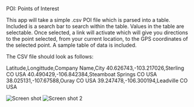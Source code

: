 POI: Points of Interest

This app will take a simple .csv POI file which is parsed into a table. Included is a search bar to search within the table. Values in the table are selectable. Once selected, a link will activate which will give you directions to the point selected, from your current location, to the GPS coordinates of the selected point. 
A sample table of data is included. 

The CSV file should look as follows:

Latitude,Longittude,Company Name,City
40.626743,-103.217026,Sterling  CO  USA
40.490429,-106.842384,Steamboat Springs  CO  USA
38.025131,-107.67588,Ouray  CO  USA
39.247478,-106.300194,Leadville  CO  USA


![Screen shot](https://user-images.githubusercontent.com/68287357/147003355-263a736c-eb0a-4da3-a3e2-d542b931cac4.jpg)
![Screen shot 2](https://user-images.githubusercontent.com/68287357/147003574-5ba3fe00-40b0-45ee-9256-6791e4f772d0.jpg)

